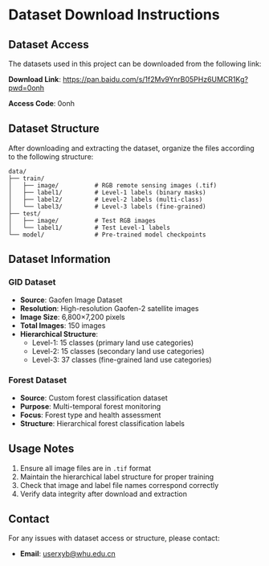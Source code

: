 # Dataset Download Instructions

## Dataset Access

The datasets used in this project can be downloaded from the following link:

**Download Link**: https://pan.baidu.com/s/1f2Mv9YnrB05PHz6UMCR1Kg?pwd=0onh

**Access Code**: 0onh

## Dataset Structure

After downloading and extracting the dataset, organize the files according to the following structure:

```
data/
├── train/
│   ├── image/          # RGB remote sensing images (.tif)
│   ├── label1/         # Level-1 labels (binary masks)
│   ├── label2/         # Level-2 labels (multi-class)
│   └── label3/         # Level-3 labels (fine-grained)
├── test/
│   ├── image/          # Test RGB images
│   └── label1/         # Test Level-1 labels
└── model/              # Pre-trained model checkpoints
```

## Dataset Information

### GID Dataset
- **Source**: Gaofen Image Dataset
- **Resolution**: High-resolution Gaofen-2 satellite images
- **Image Size**: 6,800×7,200 pixels
- **Total Images**: 150 images
- **Hierarchical Structure**: 
  - Level-1: 15 classes (primary land use categories)
  - Level-2: 15 classes (secondary land use categories) 
  - Level-3: 37 classes (fine-grained land use categories)

### Forest Dataset
- **Source**: Custom forest classification dataset
- **Purpose**: Multi-temporal forest monitoring
- **Focus**: Forest type and health assessment
- **Structure**: Hierarchical forest classification labels

## Usage Notes

1. Ensure all image files are in `.tif` format
2. Maintain the hierarchical label structure for proper training
3. Check that image and label file names correspond correctly
4. Verify data integrity after download and extraction

## Contact

For any issues with dataset access or structure, please contact:
- **Email**: userxyb@whu.edu.cn
